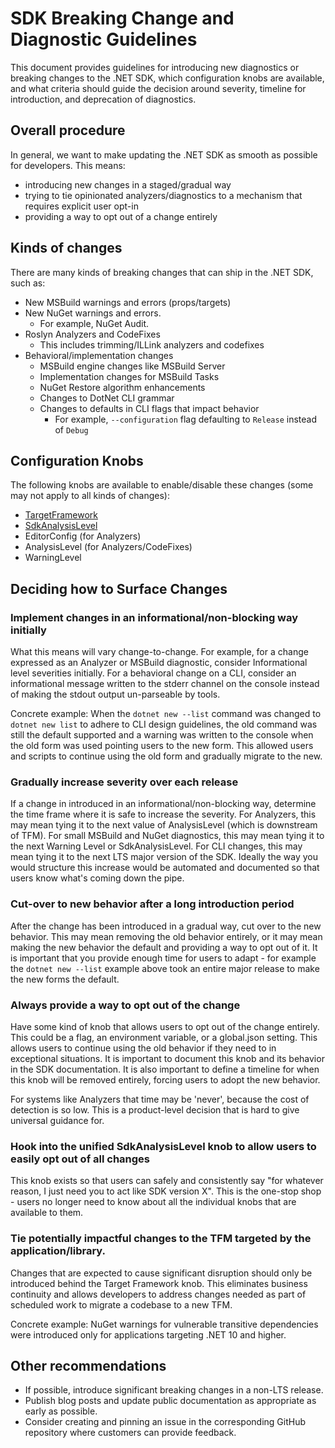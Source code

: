 # SDK Breaking Change and Diagnostic Guidelines

This document provides guidelines for introducing new diagnostics or breaking changes to the .NET SDK, which configuration knobs are available, and what criteria should guide the decision around severity, timeline for introduction, and deprecation of diagnostics.

## Overall procedure

In general, we want to make updating the .NET SDK as smooth as possible for developers. This means:

* introducing new changes in a staged/gradual way
* trying to tie opinionated analyzers/diagnostics to a mechanism that requires explicit user opt-in
* providing a way to opt out of a change entirely

## Kinds of changes

There are many kinds of breaking changes that can ship in the .NET SDK, such as:

* New MSBuild warnings and errors (props/targets)
* New NuGet warnings and errors. 
  * For example, NuGet Audit.
* Roslyn Analyzers and CodeFixes
  * This includes trimming/ILLink analyzers and codefixes
* Behavioral/implementation changes
  * MSBuild engine changes like MSBuild Server
  * Implementation changes for MSBuild Tasks
  * NuGet Restore algorithm enhancements
  * Changes to DotNet CLI grammar
  * Changes to defaults in CLI flags that impact behavior
    * For example, `--configuration` flag defaulting to `Release` instead of `Debug`

## Configuration Knobs

The following knobs are available to enable/disable these changes (some may not apply to all kinds of changes):

* [TargetFramework](https://learn.microsoft.com/en-us/dotnet/standard/frameworks)
* [SdkAnalysisLevel](https://learn.microsoft.com/en-us/dotnet/core/project-sdk/msbuild-props#sdkanalysislevel)
* EditorConfig (for Analyzers)
* AnalysisLevel (for Analyzers/CodeFixes)
* WarningLevel

## Deciding how to Surface Changes

### Implement changes in an informational/non-blocking way initially

What this means will vary change-to-change. For example, for a change expressed as an Analyzer or MSBuild diagnostic, consider
Informational level severities initially. For a behavioral change on a CLI, consider an informational message written to the
stderr channel on the console instead of making the stdout output un-parseable by tools.

Concrete example: When the `dotnet new --list` command was changed to `dotnet new list` to adhere to CLI design guidelines,
the old command was still the default supported and a warning was written to the console when the old form was used pointing users to the new form. This allowed users and scripts to continue using the old form and gradually migrate to the new.

### Gradually increase severity over each release

If a change in introduced in an informational/non-blocking way, determine the time frame where it is safe to increase the severity. For Analyzers, this may mean tying it to the next value of AnalysisLevel (which is downstream of TFM). For small MSBuild and NuGet diagnostics, this may mean tying it to the next Warning Level or SdkAnalysisLevel. For CLI changes, this may mean tying it to the next LTS major version of the SDK. Ideally the way you would structure this increase would be automated and documented so that users know what's coming down the pipe.

### Cut-over to new behavior after a long introduction period

After the change has been introduced in a gradual way, cut over to the new behavior. This may mean removing the old behavior entirely, or it may mean making the new behavior the default and providing a way to opt out of it. It is important that you
provide enough time for users to adapt - for example the `dotnet new --list` example above took an entire major release to make the new forms the default.

### Always provide a way to opt out of the change

Have some kind of knob that allows users to opt out of the change entirely. This could be a flag, an environment variable, or a global.json setting. This allows users to continue using the old behavior if they need to in exceptional situations. It is
important to document this knob and its behavior in the SDK documentation. It is also important to define a timeline for when this knob will be removed entirely, forcing users to adopt the new behavior.

For systems like Analyzers that time may be 'never', because the cost of detection is so low. This is a product-level decision that is hard to give universal guidance for.

### Hook into the unified SdkAnalysisLevel knob to allow users to easily opt out of all changes

This knob exists so that users can safely and consistently say "for whatever reason, I just need you to act like SDK version X". This is the one-stop shop - users no longer need to know about all the individual knobs that are available to them.

### Tie potentially impactful changes to the TFM targeted by the application/library.

Changes that are expected to cause significant disruption should only be introduced behind the Target Framework knob. This eliminates business continuity and allows developers to address changes needed as part of scheduled work to migrate a codebase to a new TFM.

Concrete example: NuGet warnings for vulnerable transitive dependencies were introduced only for applications targeting .NET 10 and higher.

## Other recommendations

* If possible, introduce significant breaking changes in a non-LTS release.
* Publish blog posts and update public documentation as appropriate as early as possible.
* Consider creating and pinning an issue in the corresponding GitHub repository where customers can provide feedback.
